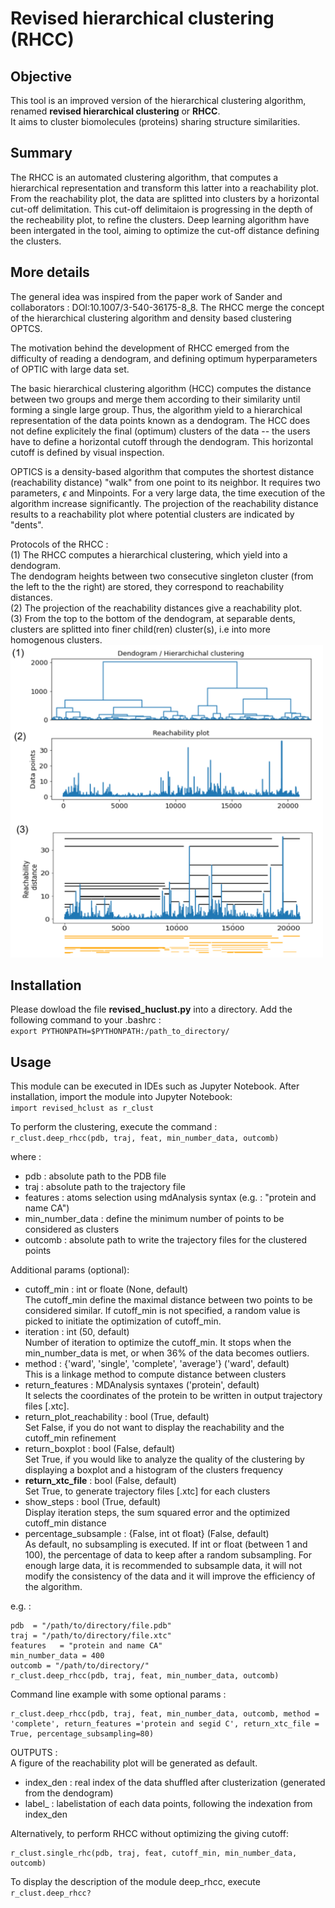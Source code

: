 # Revised hierarchical clustering (RHCC)
## Objective 
This tool is an improved version of the hierarchical clustering algorithm, renamed **revised hierarchical clustering** or **RHCC**.<br>
It aims to cluster biomolecules (proteins) sharing structure similarities.

## Summary
The RHCC is an automated clustering algorithm, that computes a hierarchical representation and transform this latter into a reachability plot.
From the reachability plot, the data are splitted into clusters by a horizontal cut-off delimitation. 
This cut-off delimitaion is progressing in the depth of the recheability plot, to refine the clusters.
Deep learning algorithm have been intergated in the tool, aiming to optimize the cut-off distance defining the clusters.

## More details
The general idea was inspired from the paper work of Sander and collaborators : DOI:10.1007/3-540-36175-8_8.
The RHCC merge the concept of the hierarchical clustering algorithm and density based clustering OPTCS.

The motivation behind the development of RHCC emerged from the difficulty of reading a dendogram, and defining optimum hyperparameters of OPTIC with large data set.

The basic hierarchical clustering algorithm (HCC) computes the distance between two groups and merge them according to their similarity until forming a single large group.
Thus, the algorithm yield to a hierarchical representation of the data points known as a dendogram.
The HCC does not define explicitely the final (optimum) clusters of the data -- the users have to define a horizontal cutoff through the dendogram.
This horizontal cutoff is defined by visual inspection.

OPTICS is a density-based algorithm that computes the shortest distance (reachability distance) "walk" from one point to its neighbor. It requires two parameters, $\epsilon$ and Minpoints.
For a very large data, the time execution of the algorithm increase significantly.
The projection of the reachability distance results to a reachability plot where potential clusters are indicated by "dents". 

Protocols of the RHCC :<br>
(1) The RHCC computes a hierarchical clustering, which yield into a dendogram. <br>
The dendogram heights between two consecutive singleton cluster (from the left to the the right) are stored, they correspond to reachability distances.<br>
(2) The projection of the reachability distances give a reachability plot.<br>
(3) From the top to the bottom of the dendogram, at separable dents, clusters are splitted into finer child(ren) cluster(s), i.e into more homogenous clusters.<br>
<img src="images/reachability_plot_0.png" width="500" >


## Installation
Please dowload the file **revised_huclust.py** into a directory.
Add the following command to your .bashrc : <br>
`export PYTHONPATH=$PYTHONPATH:/path_to_directory/`

## Usage
This module can be executed in IDEs such as Jupyter Notebook. After installation, import the module into Jupyter Notebook: <br>
`import revised_hclust as r_clust`

To perform the clustering, execute the command :<br>
`r_clust.deep_rhcc(pdb, traj, feat, min_number_data, outcomb)`<br>

where : <br>
- pdb : absolute path to the PDB file
- traj : absolute path to the trajectory file
- features : atoms selection using mdAnalysis syntax (e.g. : "protein and name CA")
- min_number_data : define the minimum number of points to be considered as clusters
- outcomb : absolute path to write the trajectory files for the clustered points <br>

Additional params (optional): <br>
- cutoff_min : int or floate (None, default)<br>
  The cutoff_min define the maximal distance between two points to be considered similar.
  If cutoff_min is not specified, a random value is picked to initiate the optimization of cutoff_min.
- iteration : int (50, default)<br>
  Number of iteration to optimize the cutoff_min. It stops when the min_number_data is met, or when 36% of the data becomes outliers.
- method : {'ward', 'single', 'complete', 'average'} ('ward', default)<br>
  This is a linkage method to compute distance between clusters
- return_features : MDAnalysis syntaxes ('protein', default) <br>
  It selects the coordinates of the protein to be written in output trajectory files [.xtc].
- return_plot_reachability : bool (True, default) <br>
  Set False, if you do not want to display the reachability and the cutoff_min refinement
- return_boxplot : bool (False, default) <br>
  Set True, if you would like to analyze the quality of the clustering by displaying a boxplot and a histogram of the clusters frequency
- **return_xtc_file** : bool (False, default) <br>
  Set True, to generate trajectory files [.xtc] for each clusters
- show_steps : bool (True, default) <br>
  Display iteration steps, the sum squared error and the optimized cutoff_min distance
- percentage_subsample : {False, int ot float} (False, default) <br>
  As default, no subsampling is executed.
  If int or float (between 1 and 100), the percentage of data to keep after a random subsampling.
  For enough large data, it is recommended to subsample data, it will not modify the
  consistency of the data and it will improve the efficiency of the algorithm.


e.g. : <br>
```
pdb  = "/path/to/directory/file.pdb"
traj = "/path/to/directory/file.xtc"
features   = "protein and name CA"
min_number_data = 400 
outcomb = "/path/to/directory/" 
r_clust.deep_rhcc(pdb, traj, feat, min_number_data, outcomb)
```
Command line example with some optional params :
```
r_clust.deep_rhcc(pdb, traj, feat, min_number_data, outcomb, method = 'complete', return_features ='protein and segid C', return_xtc_file = True, percentage_subsampling=80)
```
OUTPUTS : <br>
A figure of the reachability plot will be generated as default.<br>
- index_den : real index of the data shuffled after clusterization (generated from the dendogram)
- label_    : labelistation of each data points, following the indexation from index_den
  
Alternatively,  to perform RHCC without optimizing the giving cutoff: <br>
```
r_clust.single_rhc(pdb, traj, feat, cutoff_min, min_number_data, outcomb)
```
To display the description of the module deep_rhcc, execute `r_clust.deep_rhcc?`
















